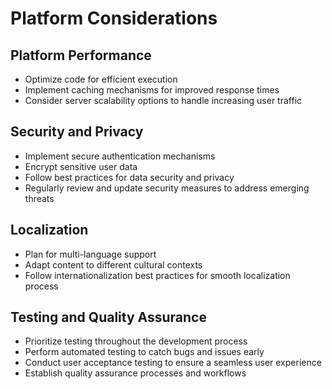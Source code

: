 # Platform Considerations

## Platform Performance
- Optimize code for efficient execution
- Implement caching mechanisms for improved response times
- Consider server scalability options to handle increasing user traffic

## Security and Privacy
- Implement secure authentication mechanisms
- Encrypt sensitive user data
- Follow best practices for data security and privacy
- Regularly review and update security measures to address emerging threats

## Localization
- Plan for multi-language support
- Adapt content to different cultural contexts
- Follow internationalization best practices for smooth localization process

## Testing and Quality Assurance
- Prioritize testing throughout the development process
- Perform automated testing to catch bugs and issues early
- Conduct user acceptance testing to ensure a seamless user experience
- Establish quality assurance processes and workflows
